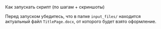Как запускать скрипт (по шагам + скриншоты)

Перед запуском убедитесь, что в папке `input_files/` находится актуальный файл `TitlePage.docx`, от которого будет взято оформление.
